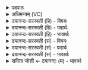 <details><summary>पदपाठः</summary>

तम्। नः॒। तु॒रीप॑म्। अद्भु॑तम्। पु॒रु॒क्षु। त्वष्टा॑। सु॒वीर्य॒मिति॑ सु॒ऽवीर्य॑म्। रा॒यः। पोष॑म्। वि। स्य॒तु॒। नाभि॑म्। अ॒स्मे इत्य॒स्मे। २०।
</details>

<details><summary>अधिमन्त्रम् (VC)</summary>

- त्वष्टा देवता
- अग्निर्ऋषिः
- निचृदुष्णिक्
- ऋषभः
</details>

<details><summary>दयानन्द-सरस्वती (हि) - विषयः</summary>

ईश्वर से क्या प्रार्थना करनी चाहिये, इस विषय को अगले मन्त्र में कहा है ॥
</details>

<details><summary>दयानन्द-सरस्वती (हि) - पदार्थः</summary>

पदार्थान्वयभाषाः -  (त्वष्टा) विद्या से प्रकाशित ईश्वर (अस्मे) हमारे (नाभिम्) मध्यप्रदेश के प्रति (तुरीपम्) शीघ्रता को प्राप्त होनेवाले (अद्भुतम्) आश्चर्यरूप गुण, कर्म और स्वभावों से युक्त (पुरुक्षु) बहुत पदार्थों में बसनेवाले (सुवीर्यम्) सुन्दर बलयुक्त (तम्) उस प्रसिद्ध (रायः) धन की (पोषम्) पुष्टि को देवे और (नः) हम लोगों को दुःख से (वि, स्यतु) छुड़ावे ॥२० ॥
</details>

<details><summary>दयानन्द-सरस्वती (हि) - भावार्थः</summary>

भावार्थभाषाः -  हे मनुष्यो ! जो शीघ्रकारी आश्चर्यरूप बहुतों में व्यापक धन वा बल है, उस को तुम लोग ईश्वर की प्रार्थना से प्राप्त होके आनन्दित होओ ॥२० ॥
</details>

<details><summary>दयानन्द-सरस्वती (सं) - विषयः</summary>

ईश्वरात् किं प्रार्थनीयमित्याह ॥
</details>

<details><summary>दयानन्द-सरस्वती (सं) - पदार्थः</summary>

पदार्थान्वयभाषाः -  त्वष्टाऽस्मे नाभिं प्रति तुरीपमद्भुतं पुरुक्षु सुवीर्यं तं रायस्पोषं ददातु नो दुःखाद् विष्यतु च ॥२० ॥
</details>

<details><summary>दयानन्द-सरस्वती (सं) - भावार्थः</summary>

भावार्थभाषाः -  हे मनुष्याः ! यच्छीघ्रकार्याश्चर्यभूतं बहुव्यापकं धनं बलं वास्ति तद्यूयमीश्वरप्रार्थनया प्राप्यानन्दिता भवत ॥२० ॥
</details>

<details><summary>सविता जोशी ← दयानन्दः (म) - भावार्थः</summary>

भावार्थभाषाः -  हे माणसांनो ! सर्वांमध्ये जे आश्चर्यकारक व्यापक धन किंवा बल आहे ते ईश्वराची प्रार्थना करून प्राप्त करा व आनंदी बना.
</details>